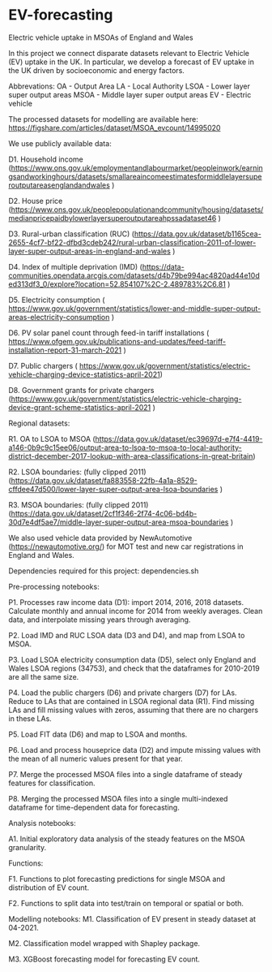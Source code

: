 # EV-forecasting

Electric vehicle uptake in MSOAs of England and Wales

In this project we connect disparate datasets relevant to Electric Vehicle (EV) uptake in the UK. In particular, we develop a forecast of EV uptake in the UK driven by socioeconomic and energy factors.

Abbrevations:
OA - Output Area
LA - Local Authority
LSOA - Lower layer super output areas
MSOA  - Middle layer super output areas
EV - Electric vehicle

The processed datasets for modelling are available here: https://figshare.com/articles/dataset/MSOA_evcount/14995020

We use publicly available data:

D1. Household income (https://www.ons.gov.uk/employmentandlabourmarket/peopleinwork/earningsandworkinghours/datasets/smallareaincomeestimatesformiddlelayersuperoutputareasenglandandwales )

D2. House price (https://www.ons.gov.uk/peoplepopulationandcommunity/housing/datasets/medianpricepaidbylowerlayersuperoutputareahpssadataset46 )

D3. Rural-urban classification (RUC) (https://data.gov.uk/dataset/b1165cea-2655-4cf7-bf22-dfbd3cdeb242/rural-urban-classification-2011-of-lower-layer-super-output-areas-in-england-and-wales
)

D4. Index of multiple deprivation (IMD) (https://data-communities.opendata.arcgis.com/datasets/d4b79be994ac4820ad44e10ded313df3_0/explore?location=52.854107%2C-2.489783%2C6.81 )

D5. Electricity consumption ( https://www.gov.uk/government/statistics/lower-and-middle-super-output-areas-electricity-consumption )

D6. PV solar panel count through feed-in tariff installations ( https://www.ofgem.gov.uk/publications-and-updates/feed-tariff-installation-report-31-march-2021 )

D7. Public chargers ( https://www.gov.uk/government/statistics/electric-vehicle-charging-device-statistics-april-2021)

D8. Government grants for private chargers (https://www.gov.uk/government/statistics/electric-vehicle-charging-device-grant-scheme-statistics-april-2021 )

Regional datasets:

R1. OA to LSOA to MSOA (https://data.gov.uk/dataset/ec39697d-e7f4-4419-a146-0b9c9c15ee06/output-area-to-lsoa-to-msoa-to-local-authority-district-december-2017-lookup-with-area-classifications-in-great-britain) 

R2. LSOA boundaries: (fully clipped 2011) (https://data.gov.uk/dataset/fa883558-22fb-4a1a-8529-cffdee47d500/lower-layer-super-output-area-lsoa-boundaries )

R3. MSOA boundaries: (fully clipped 2011) (https://data.gov.uk/dataset/2cf1f346-2f74-4c06-bd4b-30d7e4df5ae7/middle-layer-super-output-area-msoa-boundaries )


We also used vehicle data provided by NewAutomotive (https://newautomotive.org/) for MOT test and new car registrations in England and Wales.

Dependencies required for this project: 
dependencies.sh

Pre-processing notebooks:

P1. Processes raw income data (D1): import 2014, 2016, 2018 datasets. Calculate monthly and annual income for 2014 from weekly averages. Clean data, and interpolate missing years through averaging.

P2. Load IMD and RUC LSOA data (D3 and D4), and map from LSOA to MSOA.

P3. Load LSOA electricity consumption data (D5), select only England and Wales LSOA regions (34753), and check that the dataframes for 2010-2019 are all the same size.

P4. Load the public chargers (D6) and private chargers (D7) for LAs. Reduce to LAs that are contained in LSOA regional data (R1). Find missing LAs and fill missing values with zeros, assuming that there are no chargers in these LAs.

P5. Load FIT data (D6) and map to LSOA and months.

P6. Load and process houseprice data (D2) and impute missing values with the mean of all numeric values present for that year.

P7. Merge the processed MSOA files into a single dataframe of steady features for classification.

P8. Merging the processed MSOA files into a single multi-indexed dataframe for time-dependent data for forecasting.

Analysis notebooks:

A1. Initial exploratory data analysis of the steady features on the MSOA granularity.

Functions:

F1. Functions to plot forecasting predictions for single MSOA and distribution of EV count.

F2. Functions to split data into test/train on temporal or spatial or both.

Modelling notebooks:
M1. Classification of EV present in steady dataset at 04-2021.

M2. Classification model wrapped with Shapley package.

M3. XGBoost forecasting model for forecasting EV count.
